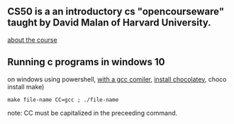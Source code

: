 ## CS50 is a an introductory cs "opencourseware" taught by David Malan of Harvard University.

[about the course](https://cs50.harvard.edu/x/2023/)

## Running c programs in windows 10

on windows using powershell, [with a gcc comiler](https://winlibs.com/#download-release), [install chocolatey](https://chocolatey.org/install), choco install make)

```
make file-name CC=gcc ; ./file-name
```

note: CC must be capitalized in the preceeding command.
